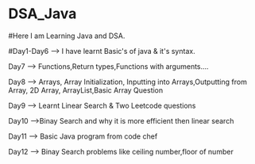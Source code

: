 # DSA_Java
#Here I am Learning Java and DSA.

 #Day1-Day6 --> I have learnt Basic's of java & it's syntax.

 Day7      --> Functions,Return types,Functions with arguments....

 Day8      --> Arrays, Array Initialization, Inputting into Arrays,Outputting from Array, 2D Array, ArrayList,Basic Array Question

 Day9      --> Learnt Linear Search & Two Leetcode questions

 Day10     -->Binay Search and why it is more efficient then linear search

 Day11     --> Basic Java program from code chef

 Day12     --> Binay Search problems like ceiling number,floor of number
 